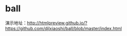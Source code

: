 # ball

演示地址：http://htmlpreview.github.io/?https://github.com/djlxiaoshi/ball/blob/master/index.html
